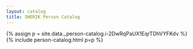 ```yaml
---
layout: catalog
title: SWERIK Person Catalog
---
```

{% assign p = site.data._person-catalog.i-2DwRqPaUX1EqrTDhVYFKdv %}
{% include person-catalog.html p=p %}

